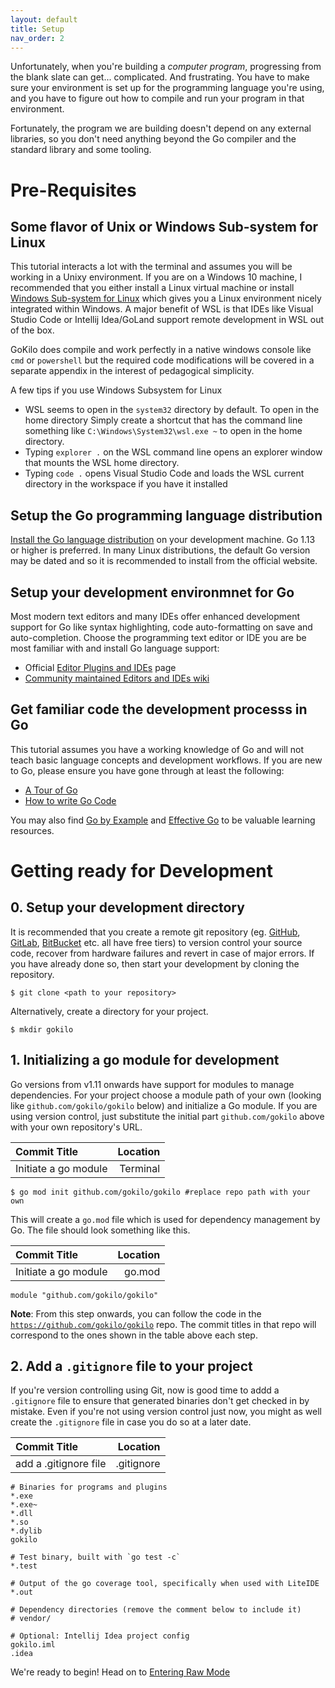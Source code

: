 ```yaml
---
layout: default
title: Setup
nav_order: 2
---
```


Unfortunately, when you're building a *computer program*, progressing
from the blank slate can get... complicated. And frustrating. You have
to make sure your environment is set up for the programming language 
you're using, and you have to figure out how to compile and run your 
program in that environment.

Fortunately, the program we are building doesn't depend on any external
libraries, so you don't need anything beyond the Go compiler and the standard
library and some tooling.

# Pre-Requisites

## Some flavor of Unix or Windows Sub-system for Linux
This tutorial interacts a lot with the terminal and assumes you will be
working in a Unixy environment. If you are on a Windows 10 machine, I 
recommended that you either install a Linux virtual machine or 
install [Windows Sub-system for Linux](https://docs.microsoft.com/en-us/windows/wsl/about)
which gives you a Linux environment nicely integrated within Windows.
A major benefit of WSL is that IDEs like Visual Studio Code or Intellij
Idea/GoLand support remote development in WSL out of the box.

GoKilo does compile and work perfectly in a native windows console like `cmd`
or `powershell` but the required code modifications will be covered in a 
separate appendix in the interest of pedagogical simplicity.

A few tips if you use Windows Subsystem for Linux
- WSL seems to open in the `system32` directory by default. To open
  in the home directory
  Simply create a shortcut that has the command line something like 
  `C:\Windows\System32\wsl.exe ~` to open in the home directory.
- Typing `explorer .` on the WSL command line opens an explorer window
  that mounts the WSL home directory.
- Typing `code .` opens Visual Studio Code and loads the WSL current
  directory in the workspace if you have it installed

## Setup the Go programming language distribution
[Install the Go language distribution](https://golang.org/doc/install) 
on your development machine. Go 1.13 or higher is preferred. In many
Linux distributions, the default Go version may be dated and so it 
is recommended to install from the official website.

## Setup your development environmnet for Go
Most modern text editors and many IDEs offer enhanced development 
support for Go like syntax highlighting, code auto-formatting on save
and auto-completion. Choose the programming text editor or IDE you
are be most familiar with and install Go language support:
- Official [Editor Plugins and IDEs](https://golang.org/doc/editors.html) page
- [Community maintained Editors and IDEs wiki](https://github.com/golang/go/wiki/IDEsAndTextEditorPlugins)

## Get familiar code the development processs in Go
This tutorial assumes you have a working knowledge of Go and will not
teach basic language concepts and development workflows. If you are
new to Go, please ensure you have gone through at least the following:
- [A Tour of Go](https://tour.golang.org)
- [How to write Go Code](https://golang.org/doc/code.html)

You may also find [Go by Example](https://gobyexample.com/) and 
[Effective Go](https://golang.org/doc/effective_go.html) to be valuable
learning resources.

# Getting ready for Development

## 0. Setup your development directory
It is recommended that you create a remote git repository
(eg. [GitHub](https://github.com/), [GitLab](https://about.gitlab.com/),
[BitBucket](https://bitbucket.org/) etc. all have free tiers) to
version control your source code, recover from hardware failures
and revert in case of major errors. If you have already done so,
then start your development by cloning the repository.
```
$ git clone <path to your repository>
```
Alternatively, create a directory for your project.
```
$ mkdir gokilo
```

## 1. Initializing a go module for development
Go versions from v1.11 onwards have support for modules to manage
dependencies. For your project choose a module path of your own 
(looking like `github.com/gokilo/gokilo` below) and initialize
a Go module. If you are using version control, just substitute
the initial part `github.com/gokilo` above with your own 
repository's URL.

| **Commit Title** | **Location** |
|:-----------------|---------:|
| Initiate a go module | Terminal |

```
$ go mod init github.com/gokilo/gokilo #replace repo path with your own
```

This will create a `go.mod` file which is used for dependency management
by Go. The file should look something like this.

| **Commit Title** | **Location** |
|:-----------------|---------:|
| Initiate a go module | go.mod |

```
module "github.com/gokilo/gokilo"
```


**Note**: From this step onwards, you can follow the code in the
[`https://github.com/gokilo/gokilo`](https://github.com/gokilo/gokilo)
repo. The commit titles in that repo will correspond to the ones shown
in the table above each step.

## 2. Add a `.gitignore` file to your project
If you're version controlling using Git, now is  good time to
addd a `.gitignore` file to ensure that generated binaries don't
get checked in by mistake. Even if you're not using version
control just now, you might as well create the `.gitignore` file
in case you do so at a later date.

| **Commit Title** | **Location** |
|:-----------------|---------:|
| add a .gitignore file | .gitignore |

```
# Binaries for programs and plugins
*.exe
*.exe~
*.dll
*.so
*.dylib
gokilo

# Test binary, built with `go test -c`
*.test

# Output of the go coverage tool, specifically when used with LiteIDE
*.out

# Dependency directories (remove the comment below to include it)
# vendor/

# Optional: Intellij Idea project config
gokilo.iml
.idea
```


We're ready to begin! Head on to [Entering Raw Mode](/entering-raw-mode.html)